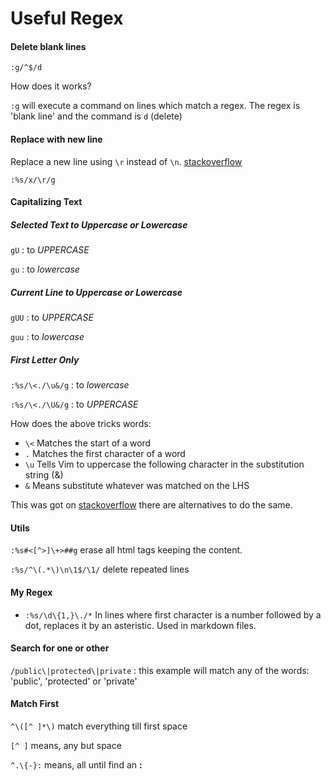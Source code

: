 Useful Regex
============


#### Delete blank lines

```
:g/^$/d
```

How does it works?

`:g` will execute a command on lines which match a regex.
The regex is 'blank line' and the command is `d` (delete)

#### Replace with new line

Replace a new line using `\r` instead of `\n`.  [stackoverflow](http://stackoverflow.com/questions/71323/how-to-replace-a-character-by-a-newline-in-vim)

```
:%s/x/\r/g
```

#### Capitalizing Text

##### Selected Text to Uppercase or Lowercase

`gU` : to *UPPERCASE*

`gu` : to *lowercase*

##### Current Line to Uppercase or Lowercase

`gUU` : to *UPPERCASE*

`guu` : to *lowercase*

##### First Letter Only

`:%s/\<./\u&/g` : to _lowercase_

`:%s/\<./\U&/g` : to _UPPERCASE_

How does the above tricks words:

* `\<` Matches the start of a word
* `.`  Matches the first character of a word
* `\u` Tells Vim to uppercase the following character in the substitution string (&)
* `&`  Means substitute whatever was matched on the LHS

This was got on [stackoverflow](http://stackoverflow.com/questions/17440659/capitalize-first-letter-of-each-word-in-a-selection-using-vim)
there are alternatives to do the same.

#### Utils

`:%s#<[^>]\+>##g` erase all html tags keeping the content.

`:%s/^\(.*\)\n\1$/\1/` delete repeated lines


#### My Regex

* `:%s/\d\{1,}\./*`
In lines where first character is a number followed by a dot, replaces it by an
asteristic.
Used in markdown files.

#### Search for one or other

`/public\|protected\|private` : this example will match any of the words:
'public', 'protected' or 'private'

#### Match First

`^\([^ ]*\)` match everything till first space

`[^ ]` means, any but space

`^.\{-}:` means, all until find an **:**

